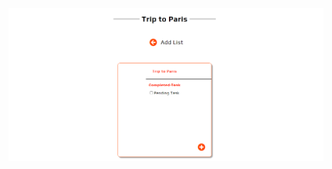 
![](https://github.com/Padfoot-dev/PREPBYTES-ASSIGNMENT-2/blob/main/Page%20-%202/Screenshot%20(53).png)
